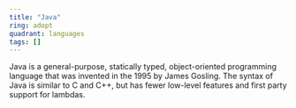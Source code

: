```yaml
---
title: "Java"
ring: adopt
quadrant: languages
tags: []
---
```


Java is a general-purpose, statically typed, object-oriented programming language that was invented in the 1995 by James
Gosling. The syntax of Java is similar to C and C++, but has fewer low-level features and first party support for
lambdas. 
